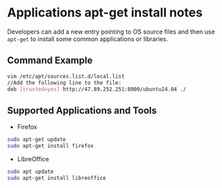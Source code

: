 # Applications apt-get install notes
Developers can add a new entry pointing to OS source files and then use `apt-get` to install some common applications or libraries.

## Command Example

```bash
vim /etc/apt/sources.list.d/local.list
//Add the following line to the file:
deb [trusted=yes] http://47.89.252.251:8000/ubuntu24.04 ./

```
## Supported Applications and Tools
- Firefox
```bash
sudo apt-get update
sudo apt-get install firefox
```
- LibreOffice
```bash
sudo apt update
sudo apt-get install libreoffice
```
